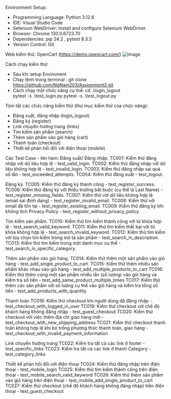Environment Setup:
+ Programming Language: Python 3.12.6
+ IDE: Visual Studio Code
+ Selenium WebDriver: Install and configure Selenium WebDriver.
+ Browser: Chrome 130.0.6723.70
+ Dependencies: pip 24.2 , pytest 8.3.3
+ Version Control: Git

Web kiểm thử:
OpenCart (https://demo.opencart.com/)
![image](https://github.com/user-attachments/assets/a345dc62-9efa-43dd-bdf6-4b90754f57c1)


Cách chạy kiểm thử:
+ Sau khi setup Enviroment
+ Chạy lệnh trong terminal : git clone https://github.com/NgNam203/Assignment2.git
+ Cách chạy một chức năng cụ thể:
  cd .\login_logout\
  pytest -s .\test_login.py 
  pytest -s .\test_logout.py

Tóm tắt các chức năng kiểm thử (thư mục kiểm thử của chức năng):
+ Đăng xuất, đăng nhập (login_logout)
+ Đăng ký (register)
+ Link chuyển hướng trang (links)
+ Tìm kiếm sản phẩm (search)
+ Thêm sản phẩm vào giỏ hàng (cart)
+ Thanh toán (checkout)
+ Thiết kế phản hồi đối với điện thoại (mobile)

Các Test Case - tên hàm:
Đăng xuất/ Đăng nhập.
TC001: Kiểm thử đăng nhập với dữ liệu hợp lệ - test_valid_login.
TC002: Kiểm thử đăng nhập với dữ liệu không hợp lệ - test_invalid_login.
TC003: Kiểm thử đăng nhập sai quá số lần - test_exceeded_attempts.
TC004: Kiểm thử đăng xuất - test_logout.

Đăng ký.
TC005: Kiểm thử đăng ký thành công - test_register_success.
TC006: Kiểm thử đăng ký với thiếu trường bắt buộc (cụ thể là Last Name) - test_register_missing_fields.
TC007: Kiểm thử với dữ liệu không hợp lệ (email sai định dạng) - test_register_invalid_email.
TC008: Kiểm thử với email đã tồn tại - test_register_existing_email.
TC009: Kiểm thử đăng ký khi không tích Privacy Policy - test_register_without_privacy_policy.

Tìm kiếm sản phẩm.
TC010: Kiểm thử tìm kiếm thành công với từ khóa hợp lệ - test_search_valid_keyword.
TC011: Kiểm thử tìm kiếm thất bại với từ khóa không hợp lệ - test_search_invalid_keyword.
TC012: Kiểm thử tìm kiếm với tùy chọn tìm kiếm trong mô tả sản phẩm - test_search_in_description.
TC013: Kiểm thử tìm kiếm trong một danh mục cụ thể - test_search_in_specific_category.

Thêm sản phẩm vào giỏ hàng.
TC014: Kiểm thử thêm một sản phẩm vào giỏ hàng - test_add_single_product_to_cart.
TC015: Kiểm thử thêm nhiều sản phẩm khác nhau vào giỏ hàng - test_add_multiple_products_to_cart
TC016: Kiểm thử thêm cùng một sản phẩm nhiều lần (số lượng) vào giỏ hàng và kiểm tra số tiền - test_add_same_product_multiple_times
TC017: Kiểm thử thêm các sản phẩm với số lượng cụ thể vào giỏ hàng và kiểm tra tổng số tiền - test_add_products_with_quantity

Thanh toán
TC018: Kiểm thử checkout khi người dùng đã đăng nhập - test_checkout_with_logged_in_user
TC019: Kiểm thử checkout với chế độ khách hàng không đăng nhập - test_guest_checkout
TC020: Kiểm thử checkout với việc thêm địa chỉ giao hàng mới - test_checkout_with_new_shipping_address
TC021: Kiểm thử checkout thanh toán không hợp lệ khi bỏ trống phương thức thanh toán, giao hàng - test_checkout_with_invalid_payment_information

Link chuyển hướng trang
TC022: Kiểm tra tất cả các link ở footer - test_specific_links
TC023: Kiểm tra tất cả các link ở thanh Category - test_category_links

Thiết kế phản hồi đối với điện thoại
TC024: Kiểm thử đăng nhập trên điện thoại - test_mobile_login
TC025: Kiểm thử tìm kiếm thành công trên điện thoại - test_mobile_search_valid_keyword
TC026: Kiểm thử thêm sản phẩm vào giỏ hàng trên điện thoại - test_mobile_add_single_product_to_cart
TC027: Kiểm thử checkout (chế độ khách hàng không đăng nhập) trên điện thoại - test_guest_checkout


